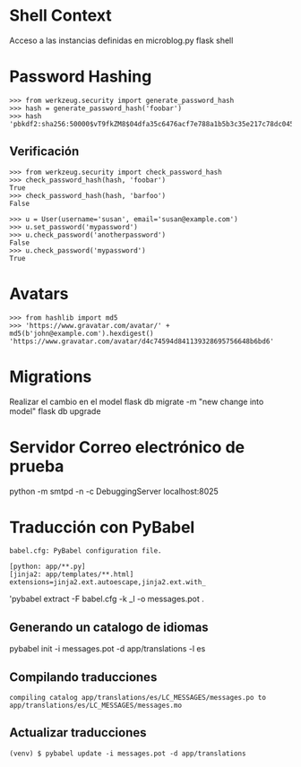 # Shell Context

Acceso a las instancias definidas en microblog.py
flask shell

# Password Hashing
```
>>> from werkzeug.security import generate_password_hash
>>> hash = generate_password_hash('foobar')
>>> hash
'pbkdf2:sha256:50000$vT9fkZM8$04dfa35c6476acf7e788a1b5b3c35e217c78dc04539d295f011f01f18cd2175f'
```

## Verificación
```
>>> from werkzeug.security import check_password_hash
>>> check_password_hash(hash, 'foobar')
True
>>> check_password_hash(hash, 'barfoo')
False
```
```
>>> u = User(username='susan', email='susan@example.com')
>>> u.set_password('mypassword')
>>> u.check_password('anotherpassword')
False
>>> u.check_password('mypassword')
True
```

# Avatars
```
>>> from hashlib import md5
>>> 'https://www.gravatar.com/avatar/' + md5(b'john@example.com').hexdigest()
'https://www.gravatar.com/avatar/d4c74594d841139328695756648b6bd6'
```

# Migrations
Realizar el cambio en el model
flask db migrate -m "new change into model"
flask db upgrade

# Servidor Correo electrónico de prueba

python -m smtpd -n -c DebuggingServer localhost:8025

# Traducción con PyBabel

```
babel.cfg: PyBabel configuration file.

[python: app/**.py]
[jinja2: app/templates/**.html]
extensions=jinja2.ext.autoescape,jinja2.ext.with_
```

'pybabel extract -F babel.cfg -k _l -o messages.pot .

## Generando un catalogo de idiomas
pybabel init -i messages.pot -d app/translations -l es

## Compilando traducciones
```(venv) $ pybabel compile -d app/translations
compiling catalog app/translations/es/LC_MESSAGES/messages.po to
app/translations/es/LC_MESSAGES/messages.mo
```

## Actualizar traducciones
```(venv) $ pybabel extract -F babel.cfg -k _l -o messages.pot .
(venv) $ pybabel update -i messages.pot -d app/translations
```